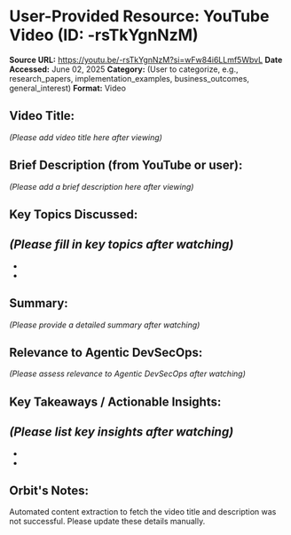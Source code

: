 # User-Provided Resource: YouTube Video (ID: -rsTkYgnNzM)

**Source URL:** https://youtu.be/-rsTkYgnNzM?si=wFw84i6LLmf5WbvL
**Date Accessed:** June 02, 2025
**Category:** (User to categorize, e.g., research_papers, implementation_examples, business_outcomes, general_interest)
**Format:** Video

## Video Title:
*(Please add video title here after viewing)*

## Brief Description (from YouTube or user):
*(Please add a brief description here after viewing)*

## Key Topics Discussed:
*(Please fill in key topics after watching)*
-   
-   
-   

## Summary:
*(Please provide a detailed summary after watching)*

## Relevance to Agentic DevSecOps:
*(Please assess relevance to Agentic DevSecOps after watching)*

## Key Takeaways / Actionable Insights:
*(Please list key insights after watching)*
-   
-   
-   

## Orbit's Notes:
Automated content extraction to fetch the video title and description was not successful. Please update these details manually.
